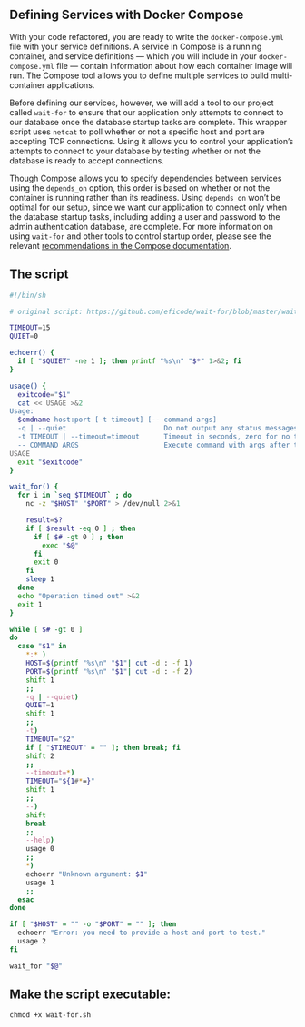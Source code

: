 ## Defining Services with Docker Compose

With your code refactored, you are ready to write the `docker-compose.yml` file with your service definitions. A service in Compose is a running container, and service definitions — which you will include in your `docker-compose.yml` file — contain information about how each container image will run. The Compose tool allows you to define multiple services to build multi-container applications.

Before defining our services, however, we will add a tool to our project called `wait-for` to ensure that our application only attempts to connect to our database once the database startup tasks are complete. This wrapper script uses `netcat` to poll whether or not a specific host and port are accepting TCP connections. Using it allows you to control your application’s attempts to connect to your database by testing whether or not the database is ready to accept connections.

Though Compose allows you to specify dependencies between services using the `depends_on` option, this order is based on whether or not the container is running rather than its readiness. Using `depends_on` won’t be optimal for our setup, since we want our application to connect only when the database startup tasks, including adding a user and password to the admin authentication database, are complete. For more information on using `wait-for` and other tools to control startup order, please see the relevant [recommendations in the Compose documentation](https://docs.docker.com/compose/startup-order/).

## The script

```sh
#!/bin/sh

# original script: https://github.com/eficode/wait-for/blob/master/wait-for

TIMEOUT=15
QUIET=0

echoerr() {
  if [ "$QUIET" -ne 1 ]; then printf "%s\n" "$*" 1>&2; fi
}

usage() {
  exitcode="$1"
  cat << USAGE >&2
Usage:
  $cmdname host:port [-t timeout] [-- command args]
  -q | --quiet                        Do not output any status messages
  -t TIMEOUT | --timeout=timeout      Timeout in seconds, zero for no timeout
  -- COMMAND ARGS                     Execute command with args after the test finishes
USAGE
  exit "$exitcode"
}

wait_for() {
  for i in `seq $TIMEOUT` ; do
    nc -z "$HOST" "$PORT" > /dev/null 2>&1

    result=$?
    if [ $result -eq 0 ] ; then
      if [ $# -gt 0 ] ; then
        exec "$@"
      fi
      exit 0
    fi
    sleep 1
  done
  echo "Operation timed out" >&2
  exit 1
}

while [ $# -gt 0 ]
do
  case "$1" in
    *:* )
    HOST=$(printf "%s\n" "$1"| cut -d : -f 1)
    PORT=$(printf "%s\n" "$1"| cut -d : -f 2)
    shift 1
    ;;
    -q | --quiet)
    QUIET=1
    shift 1
    ;;
    -t)
    TIMEOUT="$2"
    if [ "$TIMEOUT" = "" ]; then break; fi
    shift 2
    ;;
    --timeout=*)
    TIMEOUT="${1#*=}"
    shift 1
    ;;
    --)
    shift
    break
    ;;
    --help)
    usage 0
    ;;
    *)
    echoerr "Unknown argument: $1"
    usage 1
    ;;
  esac
done

if [ "$HOST" = "" -o "$PORT" = "" ]; then
  echoerr "Error: you need to provide a host and port to test."
  usage 2
fi

wait_for "$@"
```

## Make the script executable:

```
chmod +x wait-for.sh
```

